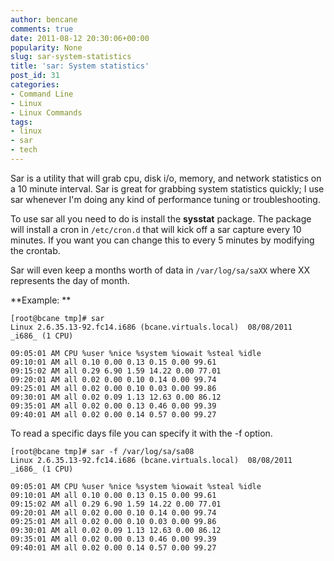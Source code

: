 ```yaml
---
author: bencane
comments: true
date: 2011-08-12 20:30:06+00:00
popularity: None
slug: sar-system-statistics
title: 'sar: System statistics'
post_id: 31
categories:
- Command Line
- Linux
- Linux Commands
tags:
- linux
- sar
- tech
---
```


Sar is a utility that will grab cpu, disk i/o, memory, and network statistics on a 10 minute interval. Sar is great for grabbing system statistics quickly; I use sar whenever I'm doing any kind of performance tuning or troubleshooting.

To use sar all you need to do is install the **sysstat** package. The package will install a cron in `/etc/cron.d` that will kick off a sar capture every 10 minutes. If you want you can change this to every 5 minutes by modifying the crontab.

Sar will even keep a months worth of data in `/var/log/sa/saXX` where XX represents the day of month.

**Example: **

    [root@bcane tmp]# sar  
    Linux 2.6.35.13-92.fc14.i686 (bcane.virtuals.local)  08/08/2011  _i686_ (1 CPU)  
      
    09:05:01 AM CPU %user %nice %system %iowait %steal %idle  
    09:10:01 AM all 0.10 0.00 0.13 0.15 0.00 99.61  
    09:15:02 AM all 0.29 6.90 1.59 14.22 0.00 77.01  
    09:20:01 AM all 0.02 0.00 0.10 0.14 0.00 99.74  
    09:25:01 AM all 0.02 0.00 0.10 0.03 0.00 99.86  
    09:30:01 AM all 0.02 0.09 1.13 12.63 0.00 86.12  
    09:35:01 AM all 0.02 0.00 0.13 0.46 0.00 99.39  
    09:40:01 AM all 0.02 0.00 0.14 0.57 0.00 99.27

To read a specific days file you can specify it with the -f option.

    [root@bcane tmp]# sar -f /var/log/sa/sa08  
    Linux 2.6.35.13-92.fc14.i686 (bcane.virtuals.local)  08/08/2011  _i686_ (1 CPU)  
      
    09:05:01 AM CPU %user %nice %system %iowait %steal %idle  
    09:10:01 AM all 0.10 0.00 0.13 0.15 0.00 99.61  
    09:15:02 AM all 0.29 6.90 1.59 14.22 0.00 77.01  
    09:20:01 AM all 0.02 0.00 0.10 0.14 0.00 99.74  
    09:25:01 AM all 0.02 0.00 0.10 0.03 0.00 99.86  
    09:30:01 AM all 0.02 0.09 1.13 12.63 0.00 86.12  
    09:35:01 AM all 0.02 0.00 0.13 0.46 0.00 99.39  
    09:40:01 AM all 0.02 0.00 0.14 0.57 0.00 99.27  
